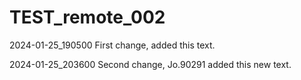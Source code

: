 # TEST_remote_002

2024-01-25_190500
First change, added this text.

2024-01-25_203600
Second change, Jo.90291 added this new text.

